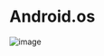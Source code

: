 # Android.os
![image](https://user-images.githubusercontent.com/106866951/172006066-517b8827-5126-483b-b01b-7d8dcc7ee4f6.png)

